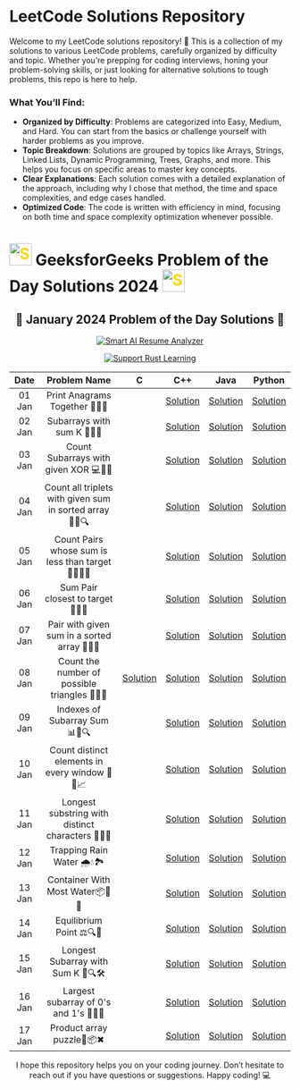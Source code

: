 # LeetCode Solutions Repository

Welcome to my LeetCode solutions repository! 🎉 This is a collection of my solutions to various LeetCode problems, carefully organized by difficulty and topic. Whether you’re prepping for coding interviews, honing your problem-solving skills, or just looking for alternative solutions to tough problems, this repo is here to help.

### What You’ll Find:
- **Organized by Difficulty**: Problems are categorized into Easy, Medium, and Hard. You can start from the basics or challenge yourself with harder problems as you improve.
- **Topic Breakdown**: Solutions are grouped by topics like Arrays, Strings, Linked Lists, Dynamic Programming, Trees, Graphs, and more. This helps you focus on specific areas to master key concepts.
- **Clear Explanations**: Each solution comes with a detailed explanation of the approach, including why I chose that method, the time and space complexities, and edge cases handled.
- **Optimized Code**: The code is written with efficiency in mind, focusing on both time and space complexity optimization whenever possible.

<h1>  <img src="https://github.com/user-attachments/assets/35f6838c-52f5-4e48-8a98-c5203f8c57e3" style="width:40px; color: #FFD700" alt="Star GIF"> GeeksforGeeks Problem of the Day Solutions 2024  <img src="https://github.com/user-attachments/assets/35f6838c-52f5-4e48-8a98-c5203f8c57e3" style="width:40px; color: #FFD700" alt="Star GIF"></h1>


<div align="center">

## 📅 **January 2024 Problem of the Day Solutions** 📅

[![Smart AI Resume Analyzer](https://img.shields.io/badge/Smart%20AI%20Resume%20Analyzer-Enhance%20Your%20Job%20Search-007acc?style=for-the-badge&logo=python&logoColor=white)](https://github.com/Hunterdii/Smart-AI-Resume-Analyzer)

[![Support Rust Learning](https://img.shields.io/badge/Support%20Rust%20Learning-Contribute%20Now-7a0c2f?style=for-the-badge&logo=rust&logoColor=white)](https://github.com/Hunterdii/30-Days-Of-Rust)



| **Date**  | **Problem Name**                                | **C**                                                                                                                              | **C++**                                                                                                                            | **Java**                                                                                                                           | **Python**                                                                                                                         |
|:---------:|:-----------------------------------------------:|:----------------------------------------------------------------------------------------------------------------------------------:|:---------------------------------------------------------------------------------------------------------------------------------:|:---------------------------------------------------------------------------------------------------------------------------------:|:----------------------------------------------------------------------------------------------------------------------------------:|
| 01 Jan    | Print Anagrams Together 🔡👥🤝                        |  | [Solution](/January%202025%20GFG%20SOLUTION/01(Jan)%20Print%20Anagrams%20Together.md#code-c) | [Solution](/January%202025%20GFG%20SOLUTION/01(Jan)%20Print%20Anagrams%20Together.md#code-java) | [Solution](/January%202025%20GFG%20SOLUTION/01(Jan)%20Print%20Anagrams%20Together.md#code-python) |
| 02 Jan    | Subarrays with sum K 🔢➕🎯                        |  | [Solution](/January%202025%20GFG%20SOLUTION/02(Jan)%20Subarrays%20with%20sum%20K.md#code-c) | [Solution](/January%202025%20GFG%20SOLUTION/02(Jan)%20Subarrays%20with%20sum%20K.md#code-java) | [Solution](/January%202025%20GFG%20SOLUTION/02(Jan)%20Subarrays%20with%20sum%20K.md#code-python) |
| 03 Jan    | Count Subarrays with given XOR 💻🔢🧮                        |  | [Solution](/January%202025%20GFG%20SOLUTION/03(Jan)%20Count%20Subarrays%20with%20given%20XOR.md#code-c) | [Solution](/January%202025%20GFG%20SOLUTION/03(Jan)%20Count%20Subarrays%20with%20given%20XOR.md#code-java) | [Solution](/January%202025%20GFG%20SOLUTION/03(Jan)%20Count%20Subarrays%20with%20given%20XOR.md#code-python) |
| 04 Jan    | Count all triplets with given sum in sorted array 🔢🔽🔍	                        |  | [Solution](/January%202025%20GFG%20SOLUTION/04(Jan)%20Count%20all%20triplets%20with%20given%20sum%20in%20sorted%20array.md#code-c) | [Solution](/January%202025%20GFG%20SOLUTION/04(Jan)%20Count%20all%20triplets%20with%20given%20sum%20in%20sorted%20array.md#code-java) | [Solution](/January%202025%20GFG%20SOLUTION/04(Jan)%20Count%20all%20triplets%20with%20given%20sum%20in%20sorted%20array.md#code-python) |
| 05 Jan    | Count Pairs whose sum is less than target 👫🔢👨‍💻	                        |  | [Solution](/January%202025%20GFG%20SOLUTION/05(Jan)%20Count%20Pairs%20whose%20sum%20is%20less%20than%20target.md#code-c) | [Solution](/January%202025%20GFG%20SOLUTION/05(Jan)%20Count%20Pairs%20whose%20sum%20is%20less%20than%20target.md#code-java) | [Solution](/January%202025%20GFG%20SOLUTION/05(Jan)%20Count%20Pairs%20whose%20sum%20is%20less%20than%20target.md#code-python) |
| 06 Jan    | Sum Pair closest to target 🎯💡🔢	                        |  | [Solution](/January%202025%20GFG%20SOLUTION/06(Jan)%20Sum%20Pair%20closest%20to%20target.md#code-c) | [Solution](/January%202025%20GFG%20SOLUTION/06(Jan)%20Sum%20Pair%20closest%20to%20target.md#code-java) | [Solution](/January%202025%20GFG%20SOLUTION/06(Jan)%20Sum%20Pair%20closest%20to%20target.md#code-python) |
| 07 Jan    | Pair with given sum in a sorted array 🔢🧮✅                        |  | [Solution](/January%202025%20GFG%20SOLUTION/07(Jan)%20Pair%20with%20given%20sum%20in%20a%20sorted%20array.md#code-c) | [Solution](/January%202025%20GFG%20SOLUTION/07(Jan)%20Pair%20with%20given%20sum%20in%20a%20sorted%20array.md#code-java) | [Solution](/January%202025%20GFG%20SOLUTION/07(Jan)%20Pair%20with%20given%20sum%20in%20a%20sorted%20array.md#code-python) |
| 08 Jan    | Count the number of possible triangles 📐📏🧮                        | [Solution](/January%202025%20GFG%20SOLUTION/08(Jan)%20Count%20the%20number%20of%20possible%20triangles.md#code-c) | [Solution](/January%202025%20GFG%20SOLUTION/08(Jan)%20Count%20the%20number%20of%20possible%20triangles.md#code-c-1) | [Solution](/January%202025%20GFG%20SOLUTION/08(Jan)%20Count%20the%20number%20of%20possible%20triangles.md#code-java) | [Solution](/January%202025%20GFG%20SOLUTION/08(Jan)%20Count%20the%20number%20of%20possible%20triangles.md#code-python) |
| 09 Jan    | Indexes of Subarray Sum 📊📐🔍                       |  | [Solution](/January%202025%20GFG%20SOLUTION/09(Jan)%20Indexes%20of%20Subarray%20Sum.md#code-c) | [Solution](/January%202025%20GFG%20SOLUTION/09(Jan)%20Indexes%20of%20Subarray%20Sum.md#code-java) | [Solution](/January%202025%20GFG%20SOLUTION/09(Jan)%20Indexes%20of%20Subarray%20Sum.md#code-python) |
| 10 Jan    | Count distinct elements in every window 🔢🎯📈                       |  | [Solution](/January%202025%20GFG%20SOLUTION/10(Jan)%20Count%20distinct%20elements%20in%20every%20window.md#code-c) | [Solution](/January%202025%20GFG%20SOLUTION/10(Jan)%20Count%20distinct%20elements%20in%20every%20window.md#code-java) | [Solution](/January%202025%20GFG%20SOLUTION/10(Jan)%20Count%20distinct%20elements%20in%20every%20window.md#code-python) |
| 11 Jan    | Longest substring with distinct characters 🧵🔤🧠                       |  | [Solution](/January%202025%20GFG%20SOLUTION/11(Jan)%20Longest%20substring%20with%20distinct%20characters.md#code-c) | [Solution](/January%202025%20GFG%20SOLUTION/11(Jan)%20Longest%20substring%20with%20distinct%20characters.md#code-java) | [Solution](/January%202025%20GFG%20SOLUTION/11(Jan)%20Longest%20substring%20with%20distinct%20characters.md#code-python) |
| 12 Jan    | Trapping Rain Water 🌧️💧🏞️                      |  | [Solution](/January%202025%20GFG%20SOLUTION/12(Jan)%20Trapping%20Rain%20Water.md#code-c) | [Solution](/January%202025%20GFG%20SOLUTION/12(Jan)%20Trapping%20Rain%20Water.md#code-java) | [Solution](/January%202025%20GFG%20SOLUTION/12(Jan)%20Trapping%20Rain%20Water.md#code-python) |
| 13 Jan    | Container With Most Water📦🌊📐                      |  | [Solution](/January%202025%20GFG%20SOLUTION/13(Jan)%20Container%20With%20Most%20Water.md#code-c) | [Solution](/January%202025%20GFG%20SOLUTION/13(Jan)%20Container%20With%20Most%20Water.md#code-java) | [Solution](/January%202025%20GFG%20SOLUTION/13(Jan)%20Container%20With%20Most%20Water.md#code-python) |
| 14 Jan    | Equilibrium Point ⚖️🔍🧮                      |  | [Solution](/January%202025%20GFG%20SOLUTION/14(Jan)%20Equilibrium%20Point.md#code-c) | [Solution](/January%202025%20GFG%20SOLUTION/14(Jan)%20Equilibrium%20Point.md#code-java) | [Solution](/January%202025%20GFG%20SOLUTION/14(Jan)%20Equilibrium%20Point.md#code-python) |
| 15 Jan    | Longest Subarray with Sum K 🌟🔍🛠️                     |  | [Solution](/January%202025%20GFG%20SOLUTION/15(Jan)%20Longest%20Subarray%20with%20Sum%20K.md#code-c) | [Solution](/January%202025%20GFG%20SOLUTION/15(Jan)%20Longest%20Subarray%20with%20Sum%20K.md#code-java) | [Solution](/January%202025%20GFG%20SOLUTION/15(Jan)%20Longest%20Subarray%20with%20Sum%20K.md#code-python) |
| 16 Jan    | Largest subarray of 0's and 1's 🔢➕🔴                    |  | [Solution](/January%202025%20GFG%20SOLUTION/16(Jan)%20Largest%20subarray%20of%200's%20and%201's.md#code-c) | [Solution](/January%202025%20GFG%20SOLUTION/16(Jan)%20Largest%20subarray%20of%200's%20and%201's.md#code-java) | [Solution](/January%202025%20GFG%20SOLUTION/16(Jan)%20Largest%20subarray%20of%200's%20and%201's.md#code-python) |
| 17 Jan    | Product array puzzle🧩📦✖                    |  | [Solution](/January%202025%20GFG%20SOLUTION/17(Jan)%20Product%20array%20puzzle.md#code-c) | [Solution](/January%202025%20GFG%20SOLUTION/17(Jan)%20Product%20array%20puzzle.md#code-java) | [Solution](/January%202025%20GFG%20SOLUTION/17(Jan)%20Product%20array%20puzzle.md#code-python) |

I hope this repository helps you on your coding journey. Don’t hesitate to reach out if you have questions or suggestions. Happy coding! 💻
